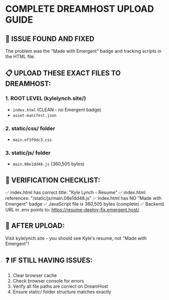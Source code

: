 # COMPLETE DREAMHOST UPLOAD GUIDE

## 🎯 ISSUE FOUND AND FIXED
The problem was the "Made with Emergent" badge and tracking scripts in the HTML file.

## 📋 UPLOAD THESE EXACT FILES TO DREAMHOST:

### 1. ROOT LEVEL (kylelynch.site/)
- `index.html` (CLEAN - no Emergent badge)
- `asset-manifest.json`

### 2. static/css/ folder
- `main.ef3f9dc3.css`

### 3. static/js/ folder  
- `main.08e1dd48.js` (360,505 bytes)

## 🔧 VERIFICATION CHECKLIST:

✅ index.html has correct title: "Kyle Lynch - Resume"
✅ index.html references: "/static/js/main.08e1dd48.js"
✅ index.html has NO "Made with Emergent" badge
✅ JavaScript file is 360,505 bytes (complete)
✅ Backend URL in .env points to: https://resume-deploy-fix.emergent.host/

## 🚀 AFTER UPLOAD:
Visit kylelynch.site - you should see Kyle's resume, not "Made with Emergent"!

## ❓ IF STILL HAVING ISSUES:
1. Clear browser cache
2. Check browser console for errors
3. Verify all file paths are correct on DreamHost
4. Ensure static/ folder structure matches exactly